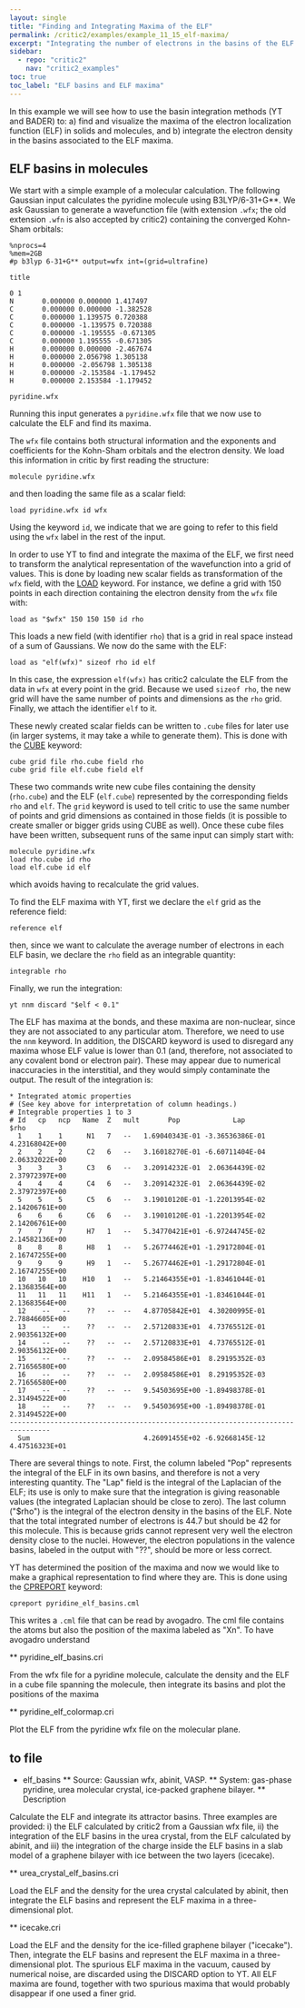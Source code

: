 ```yaml
---
layout: single
title: "Finding and Integrating Maxima of the ELF"
permalink: /critic2/examples/example_11_15_elf-maxima/
excerpt: "Integrating the number of electrons in the basins of the ELF and finding the ELF maxima with YT or BADER"
sidebar:
  - repo: "critic2"
    nav: "critic2_examples"
toc: true
toc_label: "ELF basins and ELF maxima"
---
```


In this example we will see how to use the basin integration methods
(YT and BADER) to: a) find and visualize the maxima of the electron
localization function (ELF) in solids and molecules, and b) integrate
the electron density in the basins associated to the ELF maxima.

## ELF basins in molecules

We start with a simple example of a molecular calculation. The
following Gaussian input calculates the pyridine molecule using
B3LYP/6-31+G**. We ask Gaussian to generate a wavefunction file (with
extension `.wfx`; the old extension `.wfn` is also accepted by
critic2) containing the converged Kohn-Sham orbitals:
~~~
%nprocs=4
%mem=2GB
#p b3lyp 6-31+G** output=wfx int=(grid=ultrafine)
 
title
 
0 1
N       0.000000 0.000000 1.417497
C       0.000000 0.000000 -1.382528
C       0.000000 1.139575 0.720388
C       0.000000 -1.139575 0.720388
C       0.000000 -1.195555 -0.671305
C       0.000000 1.195555 -0.671305
H       0.000000 0.000000 -2.467674
H       0.000000 2.056798 1.305138
H       0.000000 -2.056798 1.305138
H       0.000000 -2.153584 -1.179452
H       0.000000 2.153584 -1.179452

pyridine.wfx

~~~
Running this input generates a `pyridine.wfx` file that we now use to
calculate the ELF and find its maxima.

The `wfx` file contains both structural information and the exponents
and coefficients for the Kohn-Sham orbitals and the electron
density. We load this information in critic by first reading the
structure:
~~~
molecule pyridine.wfx
~~~
and then loading the same file as a scalar field:
~~~
load pyridine.wfx id wfx
~~~
Using the keyword `id`, we indicate that we are going to refer to this
field using the `wfx` label in the rest of the input.

In order to use YT to find and integrate the maxima of the ELF, we
first need to transform the analytical representation of the
wavefunction into a grid of values. This is done by loading new scalar
fields as transformation of the `wfx` field, with the
[LOAD](/critic2/manual/fields/#c2-load) keyword. For instance, we
define a grid with 150 points in each direction containing the
electron density from the `wfx` file with:
~~~
load as "$wfx" 150 150 150 id rho
~~~
This loads a new field (with identifier `rho`) that is a grid in real
space instead of a sum of Gaussians. We now do the same with the ELF:
~~~
load as "elf(wfx)" sizeof rho id elf
~~~
In this case, the expression `elf(wfx)` has critic2 calculate the ELF
from the data in `wfx` at every point in the grid. Because we used
`sizeof rho`, the new grid will have the same number of points and
dimensions as the `rho` grid. Finally, we attach the identifier `elf`
to it.

These newly created scalar fields can be written to `.cube` files for
later use (in larger systems, it may take a while to generate
them). This is done with the [CUBE](/critic2/manual/graphics/#c2-cube)
keyword:
~~~
cube grid file rho.cube field rho
cube grid file elf.cube field elf
~~~
These two commands write new cube files containing the density
(`rho.cube`) and the ELF (`elf.cube`) represented by the corresponding
fields `rho` and `elf`. The `grid` keyword is used to tell critic to
use the same number of points and grid dimensions as contained in
those fields (it is possible to create smaller or bigger grids using
CUBE as well). Once these cube files have been written, subsequent
runs of the same input can simply start with:
~~~
molecule pyridine.wfx
load rho.cube id rho
load elf.cube id elf
~~~
which avoids having to recalculate the grid values.

To find the ELF maxima with YT, first we declare the `elf` grid as the
reference field:
~~~
reference elf
~~~
then, since we want to calculate the average number of electrons in
each ELF basin, we declare the `rho` field as an integrable quantity:
~~~
integrable rho
~~~
Finally, we run the integration:
~~~
yt nnm discard "$elf < 0.1"
~~~
The ELF has maxima at the bonds, and these maxima are non-nuclear,
since they are not associated to any particular atom. Therefore, we
need to use the `nnm` keyword. In addition, the DISCARD keyword is
used to disregard any maxima whose ELF value is lower than 0.1 (and,
therefore, not associated to any covalent bond or electron
pair). These may appear due to numerical inaccuracies in the
interstitial, and they would simply contaminate the output. The result
of the integration is:
~~~
* Integrated atomic properties
# (See key above for interpretation of column headings.)
# Integrable properties 1 to 3
# Id   cp   ncp   Name  Z   mult       Pop             Lap            $rho
  1    1    1      N1   7   --   1.69040343E-01 -3.36536386E-01  4.23168042E+00
  2    2    2      C2   6   --   3.16018270E-01 -6.60711404E-04  2.06332022E+00
  3    3    3      C3   6   --   3.20914232E-01  2.06364439E-02  2.37972397E+00
  4    4    4      C4   6   --   3.20914232E-01  2.06364439E-02  2.37972397E+00
  5    5    5      C5   6   --   3.19010120E-01 -1.22013954E-02  2.14206761E+00
  6    6    6      C6   6   --   3.19010120E-01 -1.22013954E-02  2.14206761E+00
  7    7    7      H7   1   --   5.34770421E+01 -6.97244745E-02  2.14582136E+00
  8    8    8      H8   1   --   5.26774462E+01 -1.29172804E-01  2.16747255E+00
  9    9    9      H9   1   --   5.26774462E+01 -1.29172804E-01  2.16747255E+00
  10   10   10    H10   1   --   5.21464355E+01 -1.83461044E-01  2.13683564E+00
  11   11   11    H11   1   --   5.21464355E+01 -1.83461044E-01  2.13683564E+00
  12    --   --    ??   --  --   4.87705842E+01  4.30200995E-01  2.78846605E+00
  13    --   --    ??   --  --   2.57120833E+01  4.73765512E-01  2.90356132E+00
  14    --   --    ??   --  --   2.57120833E+01  4.73765512E-01  2.90356132E+00
  15    --   --    ??   --  --   2.09584586E+01  8.29195352E-03  2.71656580E+00
  16    --   --    ??   --  --   2.09584586E+01  8.29195352E-03  2.71656580E+00
  17    --   --    ??   --  --   9.54503695E+00 -1.89498378E-01  2.31494522E+00
  18    --   --    ??   --  --   9.54503695E+00 -1.89498378E-01  2.31494522E+00
--------------------------------------------------------------------------------
  Sum                            4.26091455E+02 -6.92668145E-12  4.47516323E+01
~~~
There are several things to note. First, the column labeled "Pop"
represents the integral of the ELF in its own basins, and therefore
is not a very interesting quantity. The "Lap" field is the integral of
the Laplacian of the ELF; its use is only to make sure that the
integration is giving reasonable values (the integrated Laplacian
should be close to zero). The last column ("$rho") is the integral of
the electron density in the basins of the ELF. Note that the total
integrated number of electrons is 44.7 but should be 42 for this
molecule. This is because grids cannot represent very well the
electron density close to the nuclei. However, the electron
populations in the valence basins, labeled in the output with "??",
should be more or less correct.

YT has determined the position of the maxima and now we would like to
make a graphical representation to find where they are. This is done
using the [CPREPORT](/critic2/manual/cpsearch/#c2-cpreport) keyword:
~~~
cpreport pyridine_elf_basins.cml
~~~
This writes a `.cml` file that can be read by avogadro. The cml file
contains the atoms but also the position of the maxima labeled as
"Xn". To have avogadro understand


** pyridine_elf_basins.cri

From the wfx file for a pyridine molecule, calculate the density and
the ELF in a cube file spanning the molecule, then integrate its
basins and plot the positions of the maxima

** pyridine_elf_colormap.cri

Plot the ELF from the pyridine wfx file on the molecular plane.



## to file

* elf_basins
** Source: Gaussian wfx, abinit, VASP.
** System: gas-phase pyridine, urea molecular crystal, ice-packed graphene bilayer.
** Description

Calculate the ELF and integrate its attractor basins. Three examples
are provided: i) the ELF calculated by critic2 from a Gaussian wfx
file, ii) the integration of the ELF basins in the urea crystal, from the
ELF calculated by abinit, and iii) the integration of the charge
inside the ELF basins in a slab model of a graphene bilayer with
ice between the two layers (icecake).

** urea_crystal_elf_basins.cri

Load the ELF and the density for the urea crystal calculated by
abinit, then integrate the ELF basins and represent the ELF maxima in
a three-dimensional plot.

** icecake.cri

Load the ELF and the density for the ice-filled graphene bilayer
("icecake"). Then, integrate the ELF basins and represent the ELF
maxima in a three-dimensional plot. The spurious ELF maxima in the
vacuum, caused by numerical noise, are discarded using the DISCARD
option to YT. All ELF maxima are found, together with two spurious
maxima that would probably disappear if one used a finer grid.

